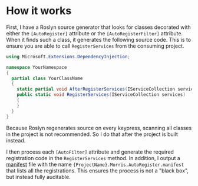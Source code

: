 # How it works

First, I have a Roslyn source generator that looks for classes decorated with either
the `[AutoRegister]` attribute or the `[AutoRegisterFilter]` attribute. When it finds
such a class, it generates the following source code. This is to ensure you are able
to call `RegisterServices` from the consuming project.

```c#
using Microsoft.Extensions.DependencyInjection;

namespace YourNamespace
{
  partial class YourClassName
  {
    static partial void AfterRegisterServices(IServiceCollection services);
    public static void RegisterServices(IServiceCollection services)
    {
    }
  }
}
```

Because Roslyn regenerates source on every keypress, scanning all classes in the
project is not recommended. So I do that after the project is built instead.

I then process each `[AutoFilter]` attribute and generate the required registration
code in the `RegisterServices` method. In addition, I output a
[manifest](./source-control.md) file with the name
`{ProjectName}.Morris.AutoRegister.manifest` that lists all the registrations. This
ensures the process is not a "black box", but instead fully auditable.
